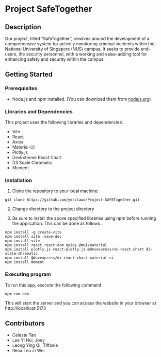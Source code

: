 
# Project SafeTogether 


## Description

Our project, titled “SafeTogether”,  revolves around the development of a comprehensive system for actively monitoring criminal incidents within the National University of Singapore (NUS) campus. It seeks to provide end-users, the security personnel, with a working and value-adding tool for enhancing safety and security within the campus.



## Getting Started

### Prerequisites

- Node.js and npm installed. (You can download them from [nodejs.org](https://nodejs.org/))

### Libraries and Dependencies

This project uses the following libraries and dependencies:

- Vite
- React
- Axios
- Material-UI
- Plotly.js
- DevExtreme React Chart
- D3 Scale Chromatic
- Moment

### Installation 

1. Clone the repository to your local machine: 
```
git clone https://github.com/yesclaws/Project-SAFETogether.git
```

2. Change directory to the project directory 

3. Be sure to install the above specified libraries using npm before running the application. 
This can be done as follows :

```
npm install -g create-vite
npm install site -save-dev
npm install vite 
npm install react react-dom axios @mui/material
npm install plotly.js react-plotly.js @devexpress/dx-react-chart d3-scale-chromatic
npm install @devexpress/dx-react-chart-material-ui
npm install moment 

```

### Executing program
To run this app, execute the following command 
```
npm run dev
```
This will start the server and you can access the website in your browser at http://localhost:5173 


## Contributors 
- Celeste Tan 
- Lee Yi Hui, Joey
- Leong Ying Qi, Tiffanie 
- Rena Teo Zi Wei
